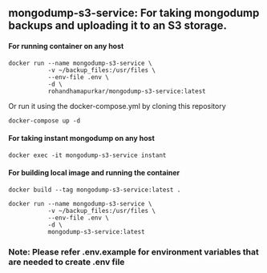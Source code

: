 ## mongodump-s3-service: For taking mongodump backups and uploading it to an S3 storage.

#### For running container on any host

```
docker run --name mongodump-s3-service \
		   -v ~/backup_files:/usr/files \
		   --env-file .env \
		   -d \
		   rohandhamapurkar/mongodump-s3-service:latest
```

Or run it using the docker-compose.yml by cloning this repository

```
docker-compose up -d
```

#### For taking instant mongodump on any host

```
docker exec -it mongodump-s3-service instant
```

#### For building local image and running the container

```
docker build --tag mongodump-s3-service:latest .

docker run --name mongodump-s3-service \
		   -v ~/backup_files:/usr/files \
		   --env-file .env \
		   -d \
		   mongodump-s3-service:latest
```

### <b>Note: Please refer .env.example for environment variables that are needed to create .env file</b>
